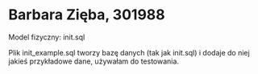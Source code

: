 # Barbara Zięba, 301988

Model fizyczny: init.sql

Plik init_example.sql tworzy bazę danych (tak jak init.sql) i dodaje do niej jakieś przykładowe dane, używałam do testowania.
